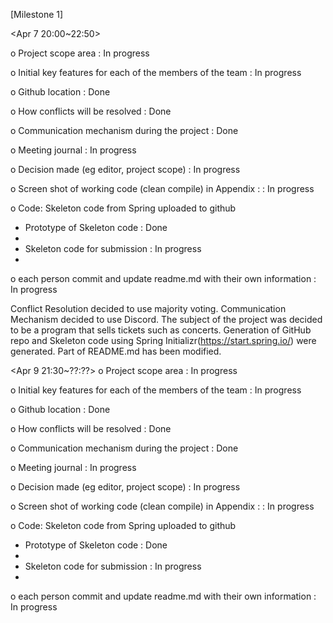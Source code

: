 
[Milestone 1]

<Apr 7 20:00~22:50>

o Project scope area : In progress

o Initial key features for each of the members of the team : In progress

o Github location : Done

o How conflicts will be resolved : Done

o Communication mechanism during the project : Done

o Meeting journal : In progress

o Decision made (eg editor, project scope) : In progress

o Screen shot of working code (clean compile) in Appendix : : In progress

o Code: Skeleton code from Spring uploaded to github

- Prototype of Skeleton code : Done
- 
- Skeleton code for submission  : In progress
- 
o each person commit and update readme.md with their own information : In progress



Conflict Resolution decided to use majority voting.
Communication Mechanism decided to use Discord.
The subject of the project was decided to be a program that sells tickets such as concerts.
Generation of GitHub repo and Skeleton code using Spring Initializr(https://start.spring.io/) were generated.
Part of README.md has been modified.

<Apr 9 21:30~??:??>
o Project scope area : In progress

o Initial key features for each of the members of the team : In progress

o Github location : Done

o How conflicts will be resolved : Done

o Communication mechanism during the project : Done

o Meeting journal : In progress

o Decision made (eg editor, project scope) : In progress

o Screen shot of working code (clean compile) in Appendix : : In progress

o Code: Skeleton code from Spring uploaded to github

- Prototype of Skeleton code : Done
- 
- Skeleton code for submission  : In progress
- 
o each person commit and update readme.md with their own information : In progress
